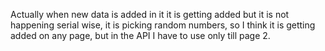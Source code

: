 Actually when new data is added in it it is getting added but it is not happening serial wise, it is picking random numbers, so I think it is getting added on any page, but in the API I have to use only till page 2.
